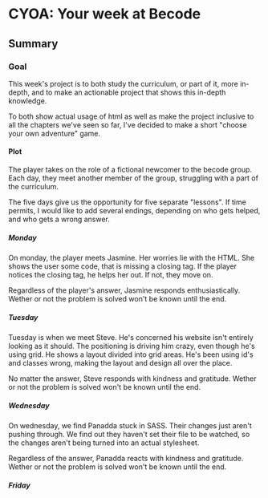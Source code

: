 # CYOA: Your week at Becode

## Summary

### Goal
This week's project is to both study the curriculum, or part of it, more in-depth, and to make an actionable project that shows this in-depth knowledge. 

To both show actual usage of html as well as make the project inclusive to all the chapters we've seen so far, I've decided to make a short "choose your own adventure" game.

#### Plot
The player takes on the role of a fictional newcomer to the becode group. Each day, they meet another member of the group, struggling with a part of the curriculum. 

The five days give us the opportunity for five separate "lessons". If time permits, I would like to add several endings, depending on who gets helped, and who gets a wrong answer.

##### Monday
On monday, the player meets Jasmine. Her worries lie with the HTML. She shows the user some code, that is missing a closing tag. If the player notices the closing tag, he helps her out. If not, they move on.

Regardless of the player's answer, Jasmine responds enthusiastically. Wether or not the problem is solved won't be known until the end.

##### Tuesday

Tuesday is when we meet Steve. He's concerned his website isn't entirely looking as it should. The positioning is driving him crazy, even though he's using grid. He shows a layout divided into grid areas. He's been using id's and classes wrong, making the layout and design all over the place.

No matter the answer, Steve responds with kindness and gratitude. Wether or not the problem is solved won't be known until the end.

##### Wednesday
On wednesday, we find Panadda stuck in SASS. Their changes just aren't pushing through. We find out they haven't set their file to be watched, so the changes aren't being turned into an actual stylesheet. 

Regardless of the answer, Panadda reacts with kindness and gratitude. Wether or not the problem is solved won't be known until the end.

##### Friday
